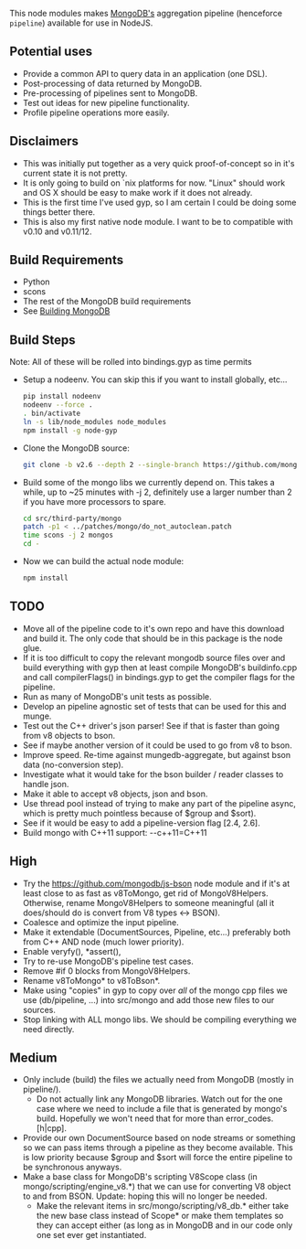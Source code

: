 This node modules makes [MongoDB's](http://mongodb.org) aggregation pipeline
(henceforce `pipeline`) available for use in NodeJS.

Potential uses
------------------
* Provide a common API to query data in an application (one DSL).
* Post-processing of data returned by MongoDB.
* Pre-processing of pipelines sent to MongoDB.
* Test out ideas for new pipeline functionality.
* Profile pipeline operations more easily.

Disclaimers
---------------
* This was initially put together as a very quick proof-of-concept so in it's
  current state it is not pretty.
* It is only going to build on `nix platforms for now.  "Linux" should work
  and OS X should be easy to make work if it does not already.
* This is the first time I've used gyp, so I am certain I could be doing some
  things better there.
* This is also my first native node module.  I want to be to compatible with
  v0.10 and v0.11/12.

Build Requirements
-------------------------
* Python
* scons
* The rest of the MongoDB build requirements
*  See [Building MongoDB](http://www.mongodb.org/about/contributors/tutorial/build-mongodb-from-source/)

Build Steps
---------------
Note: All of these will be rolled into bindings.gyp as time permits
* Setup a nodeenv.  You can skip this if you want to install globally, etc...
  ```sh
  pip install nodeenv
  nodeenv --force .
  . bin/activate
  ln -s lib/node_modules node_modules
  npm install -g node-gyp
  ```
* Clone the MongoDB source:
  ```sh
  git clone -b v2.6 --depth 2 --single-branch https://github.com/mongodb/mongo src/third-party/mongo
   ```
* Build some of the mongo libs we currently depend on.  This takes a while, up
  to ~25 minutes with -j 2, definitely use a larger number than 2 if you have
  more processors to spare.
  ```sh
  cd src/third-party/mongo
  patch -p1 < ../patches/mongo/do_not_autoclean.patch
  time scons -j 2 mongos
  cd -
  ```
* Now we can build the actual node module:
  ```sh
  npm install
  ```

TODO
--------
* Move all of the pipeline code to it's own repo and have this download and
  build it.  The only code that should be in this package is the node glue.
*  If it is too difficult to copy the relevant mongodb source files over and
   build everything with gyp then at least compile MongoDB's buildinfo.cpp and
   call compilerFlags() in bindings.gyp to get the compiler flags for the
   pipeline.
* Run as many of MongoDB's unit tests as possible.
* Develop an pipeline agnostic set of tests that can be used for this and munge.
* Test out the C++ driver's json parser!  See if that is faster than going from
  v8 objects to bson.
*   See if maybe another version of it could be used to go from v8 to bson.
* Improve speed.  Re-time against mungedb-aggregate, but against bson data
  (no-conversion step).
*  Investigate what it would take for the bson builder / reader classes to
   handle json.
* Make it able to accept v8 objects, json and bson.
* Use thread pool instead of trying to make any part of the pipeline async,
  which is pretty much pointless because of $group and $sort).
* See if it would be easy to add a pipeline-version flag [2.4, 2.6].
* Build mongo with C++11 support: --c++11=C++11

High
------
* Try the https://github.com/mongodb/js-bson node module and if it's at least
  close to as fast as v8ToMongo, get rid of MongoV8Helpers. Otherwise, rename
  MongoV8Helpers to someone meaningful (all it does/should do is convert from
  V8 types <-> BSON).
* Coalesce and optimize the input pipeline.
* Make it extendable (DocumentSources, Pipeline, etc...) preferably both from
  C++ AND node (much lower priority).
* Enable veryfy(), *assert(),
* Try to re-use MongoDB's pipeline test cases.
* Remove #if 0 blocks from MongoV8Helpers.
* Rename v8ToMongo* to v8ToBson*.
* Make using "copies" in gyp to copy over _all_ of the mongo cpp files we use
  (db/pipeline, ...) into src/mongo and add those new files to our sources.
*  Stop linking with ALL mongo libs.  We should be compiling everything we need
   directly.

Medium
----------
* Only include (build) the files we actually need from MongoDB (mostly in
  pipeline/).
  - Do not actually link any MongoDB libraries.  Watch out for the one case
    where we need to include a file that is generated by mongo's build.
    Hopefully we won't need that for more than error_codes.[h|cpp].
* Provide our own DocumentSource based on node streams or something so we can
  pass items through a pipeline as they become available.  This is low priority
  because $group and $sort will force the entire pipeline to be synchronous
  anyways.
* Make a base class for MongoDB's scripting V8Scope class
  (in mongo/scripting/engine_v8.*) that we can use for converting V8 object to
  and from BSON.  Update: hoping this will no longer be needed.
  - Make the relevant items in src/mongo/scripting/v8_db.* either take the new
    base class instead of Scope* or make them templates so they can accept
    either (as long as in MongoDB and in our code only one set ever get
    instantiated.
